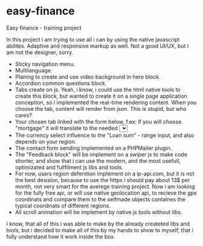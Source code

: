 # easy-finance
Easy finance - training project

In this project i am trying to use all i can by using the native javascript abilites. Adaptive and responsive markup as well. Not a good UI/UX, but i am not the designer, sorry.
- Sticky navigation menu. 
- Multilanguage.
- Planing to create and use video background in hero block.
- Accordion common questions block.
- Tabs create on js. Yeah, i know, i could use the html native tools to create this block, but wanted to create it on a single page application conception, so
i implemented the real-time rendering content. When you choose the tab, content will render from json. This is stupid, but who cares? 
- Your chosen tab linked with the form below, f.ex: if you will choose "mortgage" it will translate to the needed <select> in a calculation form.
- The currency select influence to the "Loan sum" - range input, and also depends on your region.
- The contact form sending implemented on a PHPMailer plugin.
- The "Feedback block" will be implement on a swiper js to make code shorter, and show that i can use the modern, and the most usefull, optimizated and fullfilment js libs and tools.
- For now, users region defenition implement on a ip-api.com, but it is not the best desision, because to use the https i should pay about 13$ per month, not very smart for the averege training project. Now i am looking for the fully free api, or will use native geolocation api, to recieve the gps coordinats and compare them to the selfmade objects containes the typical coordinats of different regions.
- All scroll animation will be implement by native js tools without libs.

 I know, that all of this i was able to make by the already createted libs and tools, but i decided to make all of this by my hands to show to myself, that i fully understand 
how it work inside the box.
